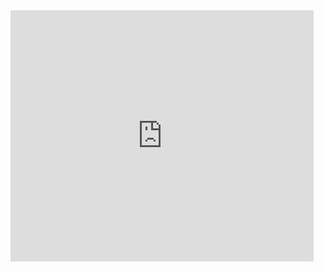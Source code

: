 <iframe src="https://scratch.mit.edu/projects/1016740919/embed" allowtransparency="true" width="485" height="402" frameborder="0" scrolling="no" allowfullscreen></iframe>
